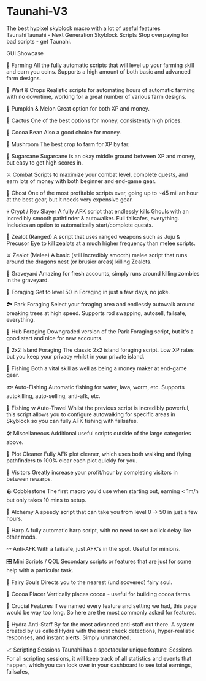 # Taunahi-V3
The best hypixel skyblock macro with a lot of useful features
TaunahiTaunahi - Next Generation Skyblock Scripts
Stop overpaying for bad scripts - get Taunahi.

GUI Showcase


🌾 Farming
All the fully automatic scripts that will level up your farming skill and earn you coins. Supports a high amount of both basic and advanced farm designs.

🌱 Wart & Crops
Realistic scripts for automating hours of automatic farming with no downtime, working for a great number of various farm designs.

🎃 Pumpkin & Melon
Great option for both XP and money.

🌵 Cactus
One of the best options for money, consistently high prices.

🍫 Cocoa Bean
Also a good choice for money.

🍄 Mushroom
The best crop to farm for XP by far.

🌾 Sugarcane
Sugarcane is an okay middle ground between XP and money, but easy to get high scores in.

⚔️ Combat
Scripts to maximize your combat level, complete quests, and earn lots of money with both beginner and end-game gear.

👻 Ghost
One of the most profitable scripts ever, going up to ~45 mil an hour at the best gear, but it needs very expensive gear.

💀 Crypt / Rev Slayer
A fully AFK script that endlessly kills Ghouls with an incredibly smooth pathfinder & autowalker. Full failsafes, everything. Includes an option to automatically start/complete quests.

🏹 Zealot (Ranged)
A script that uses ranged weapons such as Juju & Precusor Eye to kill zealots at a much higher frequency than melee scripts.

⚔️ Zealot (Melee)
A basic (still incredibly smooth) melee script that runs around the dragons nest (or brusier areas) killing Zealots.

🧟 Graveyard
Amazing for fresh accounts, simply runs around killing zombies in the graveyard.

🌲 Foraging
Get to level 50 in Foraging in just a few days, no joke.

🏞️ Park Foraging
Select your foraging area and endlessly autowalk around breaking trees at high speed. Supports rod swapping, autosell, failsafe, everything.

🌳 Hub Foraging
Downgraded version of the Park Foraging script, but it's a good start and nice for new accounts.

🌴 2x2 Island Foraging
The classic 2x2 island foraging script. Low XP rates but you keep your privacy whilst in your private island.

🎣 Fishing
Both a vital skill as well as being a money maker at end-game gear.

🐟 Auto-Fishing
Automatic fishing for water, lava, worm, etc. Supports autokilling, auto-selling, anti-afk, etc.

🚣 Fishing w Auto-Travel
Whilst the previous script is incredibly powerful, this script allows you to configure autowalking for specific areas in Skyblock so you can fully AFK fishing with failsafes.

🛠️ Miscellaneous
Additional useful scripts outside of the large categories above.

🧹 Plot Cleaner
Fully AFK plot cleaner, which uses both walking and flying pathfinders to 100% clear each plot quickly for you.

👋 Visitors
Greatly increase your profit/hour by completing visitors in between rewarps.

🪨 Cobblestone
The first macro you'd use when starting out, earning < 1m/h but only takes 10 mins to setup.

🔮 Alchemy
A speedy script that can take you from level 0 → 50 in just a few hours.

🎺 Harp
A fully automatic harp script, with no need to set a click delay like other mods.

💤 Anti-AFK
With a failsafe, just AFK's in the spot. Useful for minions.

🎛️ Mini Scripts / QOL
Secondary scripts or features that are just for some help with a particular task.

🧚 Fairy Souls
Directs you to the nearest (undiscovered) fairy soul.

🍫 Cocoa Placer
Vertically places cocoa - useful for building cocoa farms.

🔑 Crucial Features
If we named every feature and setting we had, this page would be way too long. So here are the most commonly asked for features.

👮️ Hydra Anti-Staff
By far the most advanced anti-staff out there. A system created by us called Hydra with the most check detections, hyper-realistic responses, and instant alerts. Simply unmatched.

📈 Scripting Sessions
Taunahi has a spectacular unique feature: Sessions. For all scripting sessions, it will keep track of all statistics and events that happen, which you can look over in your dashboard to see total earnings, failsafes,

